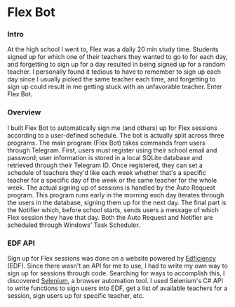 # Flex Bot

### Intro

At the high school I went to, Flex was a daily 20 min study time.  Students signed up for which one of their teachers they wanted to go to for each day, and forgetting to sign up for a day resulted in being signed up for a random teacher.  I personally found it tedious to have to remember to sign up each day since I usually picked the same teacher each time, and forgetting to sign up could result in me getting stuck with an unfavorable teacher.  Enter Flex Bot.



### Overview

I built Flex Bot to automatically sign me (and others) up for Flex sessions according to a user-defined schedule.  The bot is actually split across three programs.  The main program (Flex Bot) takes commands from users through Telegram.  First, users must register using their school email and password; user information is stored in a local SQLite database and retrieved through their Telegram ID.  Once registered, they can set a schedule of teachers they'd like each week whether that's a specific teacher for a specific day of the week or the same teacher for the whole week.  The actual signing up of sessions is handled by the Auto Request program.  This program runs early in the morning each day iterates through the users in the database, signing them up for the next day.  The final part is the Notifier which, before school starts, sends users a message of which Flex session they have that day.  Both the Auto Request and Notifier are scheduled through Windows' Task Scheduler.



### EDF API

Sign up for Flex sessions was done on a website powered by [Edficiency](https://www.edficiency.com/) (EDF).  Since there wasn't an API for me to use, I had to write my own way to sign up for sessions through code.  Searching for ways to accomplish this, I discovered [Selenium](https://www.selenium.dev/), a browser automation tool.  I used Selenium's C# API to write functions to sign users into EDF, get a list of available teachers for a session, sign users up for specific teacher, etc.